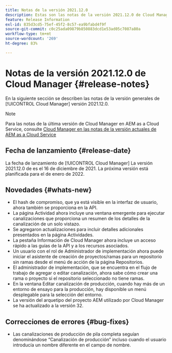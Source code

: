 ```yaml
---
title: Notas de la versión 2021.12.0
description: Estas son las notas de la versión 2021.12.0 de Cloud Manager.
feature: Release Information
exl-id: 835d3cd5-75ef-45f2-8c57-ea9bfabd4f9f
source-git-commit: c0c25ada09879b850883dcd1e53ad05c7087a80a
workflow-type: tm+mt
source-wordcount: '269'
ht-degree: 83%

---
```


# Notas de la versión 2021.12.0 de Cloud Manager {#release-notes}

En la siguiente sección se describen las notas de la versión generales de [!UICONTROL Cloud Manager] versión 2021.12.0.

>[!NOTE]
>
>Para las notas de la última versión de Cloud Manager en AEM as a Cloud Service, consulte [Cloud Manager en las notas de la versión actuales de AEM as a Cloud Service](https://experienceleague.adobe.com/docs/experience-manager-cloud-service/content/implementing/using-cloud-manager/release-notes-cloud-manager/release-notes-cm-current.html?lang=es)

## Fecha de lanzamiento {#release-date}

La fecha de lanzamiento de [!UICONTROL Cloud Manager] La versión 2021.12.0 de es el 16 de diciembre de 2021. La próxima versión está planificada para el de enero de 2022.

## Novedades {#whats-new}

* El hash de compromiso, que ya está visible en la interfaz de usuario, ahora también se proporciona en la API.
* La página Actividad ahora incluye una ventana emergente para ejecutar canalizaciones que proporciona un resumen de los detalles de la canalización de un solo vistazo.
* Se agregaron actualizaciones para incluir detalles adicionales presentados en la página Actividades.
* La pestaña Información de Cloud Manager ahora incluye un acceso rápido a las guías de la API y a los recursos asociados.
* Un usuario con el rol de Administrador de implementación ahora puede iniciar el asistente de creación de proyectos/ramas para un repositorio sin ramas desde el menú de acción de la página Repositorios.
* El administrador de implementación, que se encuentra en el flujo de trabajo de agregar o editar canalización, ahora sabe cómo crear una rama o proyecto si el repositorio seleccionado no tiene ramas.
* En la ventana Editar canalización de producción, cuando hay más de un entorno de ensayo para la producción, hay disponible un menú desplegable para la selección del entorno.
* La versión del arquetipo del proyecto AEM utilizado por Cloud Manager se ha actualizado a la versión 32.

## Correcciones de errores {#bug-fixes}

* Las canalizaciones de producción de pila completa seguían denominándose “Canalización de producción” incluso cuando el usuario introducía un nombre diferente en el campo de nombre.
